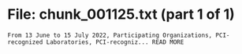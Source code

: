 ﻿# File: chunk_001125.txt (part 1 of 1)
```
From 13 June to 15 July 2022, Participating Organizations, PCI-recognized Laboratories, PCI-recogniz... READ MORE
```

